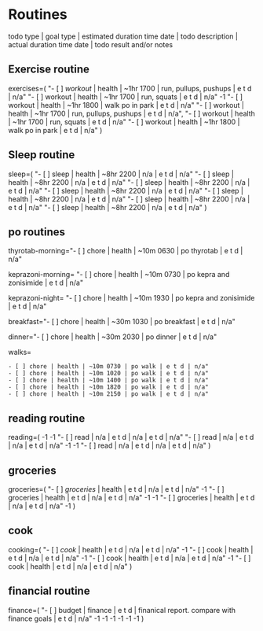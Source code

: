# Routines

todo type | goal type | estimated duration time date | todo description | actual duration time date | todo result and/or notes 


## Exercise routine

exercises=(
 "- [ ] *workout* | health | ~1hr 1700 | run, pullups, pushups | e t d | n/a"
 "- [ ] workout | health | ~1hr 1700 | run, squats | e t d | n/a" 
 -1
 "- [ ] workout | health | ~1hr 1800 | walk po in park | e t d | n/a"
 "- [ ] workout | health | ~1hr 1700 | run, pullups, pushups | e t d | n/a",
 "- [ ] workout | health | ~1hr 1700 | run, squats | e t d | n/a" 
 "- [ ] workout | health | ~1hr 1800 | walk po in park | e t d | n/a"
)

## Sleep routine

sleep=(
 "- [ ] sleep | health | ~8hr 2200 | n/a | e t d | n/a"
 "- [ ] sleep | health | ~8hr 2200 | n/a | e t d | n/a"
 "- [ ] sleep | health | ~8hr 2200 | n/a | e t d | n/a"
 "- [ ] sleep | health | ~8hr 2200 | n/a | e t d | n/a"
 "- [ ] sleep | health | ~8hr 2200 | n/a | e t d | n/a"
 "- [ ] sleep | health | ~8hr 2200 | n/a | e t d | n/a"
 "- [ ] sleep | health | ~8hr 2200 | n/a | e t d | n/a"
)

## po routines

thyrotab-morning="- [ ] chore | health | ~10m 0630 | po thyrotab | e t d | n/a"

keprazoni-morning= "- [ ] chore | health | ~10m 0730 | po kepra and zonisimide | e t d | n/a"

keprazoni-night= "- [ ] chore | health | ~10m 1930 | po kepra and zonisimide | e t d | n/a"

breakfast="- [ ] chore | health | ~30m 1030 | po breakfast | e t d | n/a"

dinner="- [ ] chore | health | ~30m 2030 | po dinner | e t d | n/a"

walks=
```
- [ ] chore | health | ~10m 0730 | po walk | e t d | n/a"
- [ ] chore | health | ~10m 1020 | po walk | e t d | n/a"
- [ ] chore | health | ~10m 1400 | po walk | e t d | n/a"
- [ ] chore | health | ~10m 1820 | po walk | e t d | n/a"
- [ ] chore | health | ~10m 2150 | po walk | e t d | n/a"
```


## reading routine

reading=(
 -1
 -1
 "- [ ] read | n/a | e t d | n/a | e t d | n/a"
 "- [ ] read | n/a | e t d | n/a | e t d | n/a"
 -1
 -1
 "- [ ] read | n/a | e t d | n/a | e t d | n/a"
)

## groceries

groceries=(
 "- [ ] *groceries* | health | e t d | n/a | e t d | n/a"
 -1
 "- [ ] groceries | health | e t d | n/a | e t d | n/a"
 -1
 -1
 "- [ ] groceries | health | e t d | n/a | e t d | n/a"
 -1
)

## cook

cooking=(
 "- [ ] *cook* | health | e t d | n/a | e t d | n/a"
 -1
 "- [ ] cook | health | e t d | n/a | e t d | n/a"
 -1
 "- [ ] cook | health | e t d | n/a | e t d | n/a"
 -1
 "- [ ] cook | health | e t d | n/a | e t d | n/a"
)

## financial routine

finance=(
 "- [ ] budget | finance | e t d | finanical report. compare with finance goals | e t d | n/a"
 -1
 -1
 -1
 -1
 -1
 -1
)

